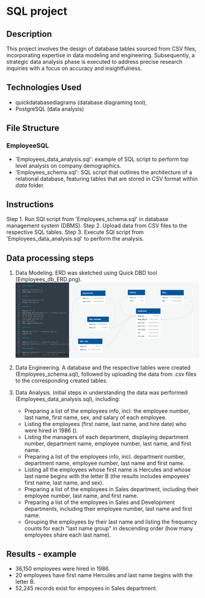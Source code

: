 # SQL project

## Description
This project involves the design of database tables sourced from CSV files, incorporating expertise in data modeling and engineering. Subsequently, a strategic data analysis phase is executed to address precise research inquiries with a focus on accuracy and insightfulness.

## Technologies Used
- quickdatabasediagrams (database diagraming tool),
- PostgreSQL (data analysis)

## File Structure
### EmployeeSQL
- 'Employees_data_analysis.sql': example of SQL script to perform top level analysis on company demographics.
- 'Employees_schema.sql': SQL script that outlines the architecture of a relational database, featuring tables that are stored in CSV format within *data* folder.

## Instructions
Step 1. Run SQl script from 'Employees_schema.sql' in database management system (DBMS).
Step 2. Upload data from CSV files to the respective SQL tables.
Step 3. Execute SQl script from 'Employees_data_analysis.sql' to perform the analysis.

## Data processing steps

 1. Data Modeling. ERD was sketched using Quick DBD tool (Employees_db_ERD.png).
![Getting Started](EmployeeSQL/Employees_db_ERD.png)
 
 2. Data Engineering. A database and the respective tables were created (Employees_schema.sql), followed by uploading the data from .csv files to the corresponding created tables.

 3. Data Analysis. Initial steps in understanding the data was performed (Employees_data_analysis.sql), including:
    - Preparing a list of the employees info, incl. the employee number, last name, first name, sex, and salary of each employee.
    - Listing the employees (first name, last name, and hire date) who were hired in 1986 ().
    - Listing the managers of each department, displaying department number, department name, employee number, last name, and first name.
    - Preparing a list of the employees info, incl. department number, department name, employee number, last name and first name.
    - Listing all the employees whose first name is Hercules and whose last name begins with the letter B (the results includes empoyees' first name, last name, and sex).
    - Preparing a list of the employees in Sales department, including their employee number, last name, and first name.
    - Preparing a list of the employees in Sales and Development departments, including their employee number, last name and first name.
    - Grouping the employees by their last name and listing the frequency counts for each "last name group" in descending order (how many employees share each last name).

## Results - example

- 36,150 employees were hired in 1986.
- 20 employees have first name Hercules and last name begins with the letter B.
- 52,245 records exist for empoyees in Sales department.

